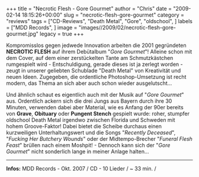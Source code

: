 +++
title = "Necrotic Flesh - Gore Gourmet"
author = "Chris"
date = "2009-02-14 18:15:26+00:00"
slug = "necrotic-flesh-gore-gourmet"
category = "reviews"
tags = ["CD-Reviews", "Death Metal", "Gore", "oldschool", ]
labels = ["MDD Records", ]
image = "images//2009/02/necrotic-flesh-gore-gourmet.jpg"
legacy = true
+++


Kompromisslos gegen jedwede Innovation arbeiten die 2001 gegründeten **NECROTIC FLESH** auf ihrem Debütalbum "_Gore Gourmet_"! Alleine schon mit dem Cover, auf dem einer zerstückelten Tante am Schmutzkästchen rumgespielt wird - Entschuldigung, gerade dieses ist ja zerlegt worden - zeugt in unserer geliebten Schublade "Death Metal" von Kreativität und neuen Ideen. Zugegeben, die ordentliche Photoshop-Umsetzung ist recht modern, das Thema an sich aber auch schon wieder ausgelutscht...

Und ähnlich schaut es eigentlich auch mit der Musik auf "_Gore Gourmet_" aus. Ordentlich ackern sich die drei Jungs aus Bayern durch ihre 30 Minuten, verwenden dabei aber Material, wie es Anfang der 90er bereits von **Grave**, **Obituary** oder **Pungent Stench** gespielt wurde: roher, stumpfer oldschool Death Metal irgendwo zwischen Florida und Schweden mit hohem Groove-Faktor!
Dabei bietet die Scheibe durchaus einen kurzweiligen Unterhaltungswert und die Songs "_Recently Deceased_", "_Fucking Her Butchery Wounds_" oder der Midtempo-Brecher "_Funeral Flesh Feast_" brüllen nach einem Moshpit! - Dennoch kann sich der "_Gore Gourmet_" nicht sonderlich lange in meiner Anlage halten...





---
**Infos:**
MDD Records - Okt. 2007 / 
CD - 10 Lieder / ~ 33 min. / 
